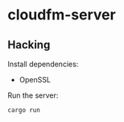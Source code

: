 # cloudfm-server

## Hacking

Install dependencies:

* OpenSSL

Run the server:

```sh
cargo run
```
